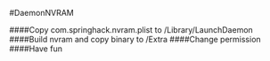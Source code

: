 #DaemonNVRAM

####Copy com.springhack.nvram.plist to /Library/LaunchDaemon
####Build nvram and copy binary to /Extra
####Change permission
####Have fun
